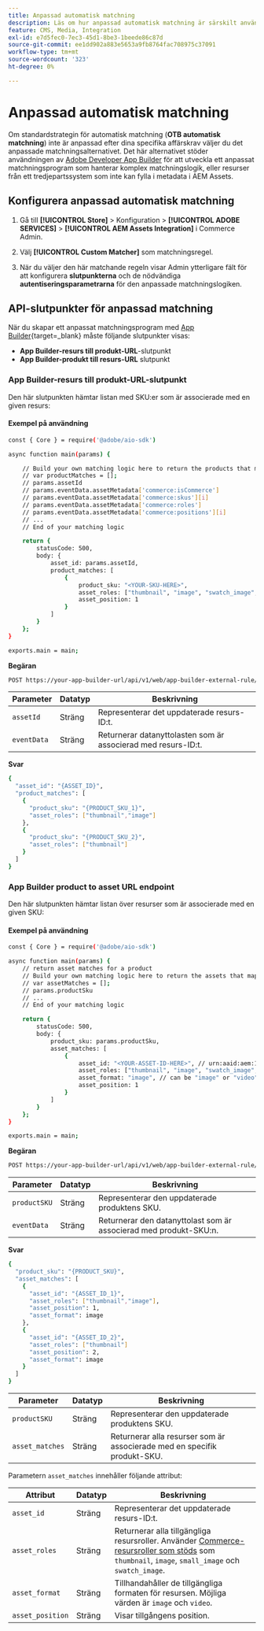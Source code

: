 ```yaml
---
title: Anpassad automatisk matchning
description: Läs om hur anpassad automatisk matchning är särskilt användbar för handlare med komplex matchningslogik eller de som förlitar sig på ett tredjepartssystem som inte kan fylla i metadata i AEM Assets.
feature: CMS, Media, Integration
exl-id: e7d5fec0-7ec3-45d1-8be3-1beede86c87d
source-git-commit: ee1dd902a883e5653a9fb8764fac708975c37091
workflow-type: tm+mt
source-wordcount: '323'
ht-degree: 0%

---
```


# Anpassad automatisk matchning

Om standardstrategin för automatisk matchning (**OTB automatisk matchning**) inte är anpassad efter dina specifika affärskrav väljer du det anpassade matchningsalternativet. Det här alternativet stöder användningen av [Adobe Developer App Builder](https://experienceleague.adobe.com/en/docs/commerce-learn/tutorials/adobe-developer-app-builder/introduction-to-app-builder) för att utveckla ett anpassat matchningsprogram som hanterar komplex matchningslogik, eller resurser från ett tredjepartssystem som inte kan fylla i metadata i AEM Assets.

## Konfigurera anpassad automatisk matchning

1. Gå till **[!UICONTROL Store]** > Konfiguration > **[!UICONTROL ADOBE SERVICES]** > **[!UICONTROL AEM Assets Integration]** i Commerce Admin.

1. Välj **[!UICONTROL Custom Matcher]** som matchningsregel.

1. När du väljer den här matchande regeln visar Admin ytterligare fält för att konfigurera **slutpunkterna** och de nödvändiga **autentiseringsparametrarna** för den anpassade matchningslogiken.

## API-slutpunkter för anpassad matchning

När du skapar ett anpassat matchningsprogram med [App Builder](https://experienceleague.adobe.com/en/docs/commerce-learn/tutorials/adobe-developer-app-builder/introduction-to-app-builder){target=_blank} måste följande slutpunkter visas:

* **App Builder-resurs till produkt-URL**-slutpunkt
* **App Builder-produkt till resurs-URL** slutpunkt

### App Builder-resurs till produkt-URL-slutpunkt

Den här slutpunkten hämtar listan med SKU:er som är associerade med en given resurs:

#### Exempel på användning

```bash
const { Core } = require('@adobe/aio-sdk')

async function main(params) {

    // Build your own matching logic here to return the products that map to the assetId
    // var productMatches = [];
    // params.assetId
    // params.eventData.assetMetadata['commerce:isCommerce']
    // params.eventData.assetMetadata['commerce:skus'][i]
    // params.eventData.assetMetadata['commerce:roles']
    // params.eventData.assetMetadata['commerce:positions'][i]
    // ...
    // End of your matching logic

    return {
        statusCode: 500,
        body: {
            asset_id: params.assetId,
            product_matches: [
                {
                    product_sku: "<YOUR-SKU-HERE>",
                    asset_roles: ["thumbnail", "image", "swatch_image", "small_image"],
                    asset_position: 1
                }
            ]
        }
    };
}

exports.main = main;
```

**Begäran**

```bash
POST https://your-app-builder-url/api/v1/web/app-builder-external-rule/asset-to-product
```

| Parameter | Datatyp | Beskrivning |
| --- | --- | --- |
| `assetId` | Sträng | Representerar det uppdaterade resurs-ID:t. |
| `eventData` | Sträng | Returnerar datanyttolasten som är associerad med resurs-ID:t. |

**Svar**

```bash
{
  "asset_id": "{ASSET_ID}",
  "product_matches": [
    {
      "product_sku": "{PRODUCT_SKU_1}",
      "asset_roles": ["thumbnail","image"]
    },
    {
      "product_sku": "{PRODUCT_SKU_2}",
      "asset_roles": ["thumbnail"]
    }
  ]
}
```

### App Builder product to asset URL endpoint

Den här slutpunkten hämtar listan över resurser som är associerade med en given SKU:

#### Exempel på användning

```bash
const { Core } = require('@adobe/aio-sdk')

async function main(params) {
    // return asset matches for a product
    // Build your own matching logic here to return the assets that map to the productSku
    // var assetMatches = [];
    // params.productSku
    // ...
    // End of your matching logic

    return {
        statusCode: 500,
        body: {
            product_sku: params.productSku,
            asset_matches: [
                {
                    asset_id: "<YOUR-ASSET-ID-HERE>", // urn:aaid:aem:1aa1d5i2-17h8-40a7-a228-e3ur588deee1
                    asset_roles: ["thumbnail", "image", "swatch_image", "small_image"],
                    asset_format: "image", // can be "image" or "video"
                    asset_position: 1
                }
            ]
        }
    };
}

exports.main = main;
```

**Begäran**

```bash
POST https://your-app-builder-url/api/v1/web/app-builder-external-rule/product-to-asset
```

| Parameter | Datatyp | Beskrivning |
| --- | --- | --- |
| `productSKU` | Sträng | Representerar den uppdaterade produktens SKU. |
| `eventData` | Sträng | Returnerar den datanyttolast som är associerad med produkt-SKU:n. |

**Svar**

```bash
{
  "product_sku": "{PRODUCT_SKU}",
  "asset_matches": [
    {
      "asset_id": "{ASSET_ID_1}",
      "asset_roles": ["thumbnail","image"],
      "asset_position": 1,
      "asset_format": image
    },
    {
      "asset_id": "{ASSET_ID_2}",
      "asset_roles": ["thumbnail"]
      "asset_position": 2,
      "asset_format": image     
    }
  ]
}
```

| Parameter | Datatyp | Beskrivning |
| --- | --- | --- |
| `productSKU` | Sträng | Representerar den uppdaterade produktens SKU. |
| `asset_matches` | Sträng | Returnerar alla resurser som är associerade med en specifik produkt-SKU. |

Parametern `asset_matches` innehåller följande attribut:

| Attribut | Datatyp | Beskrivning |
| --- | --- | --- |
| `asset_id` | Sträng | Representerar det uppdaterade resurs-ID:t. |
| `asset_roles` | Sträng | Returnerar alla tillgängliga resursroller. Använder [Commerce-resursroller som stöds](https://experienceleague.adobe.com/en/docs/commerce-admin/catalog/products/digital-assets/product-image#image-roles) som `thumbnail`, `image`, `small_image` och `swatch_image`. |
| `asset_format` | Sträng | Tillhandahåller de tillgängliga formaten för resursen. Möjliga värden är `image` och `video`. |
| `asset_position` | Sträng | Visar tillgångens position. |
